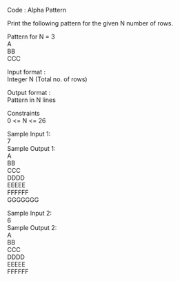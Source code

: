Code : Alpha Pattern



Print the following pattern for the given N number of rows.       

Pattern for N = 3      
 A    
 BB      
 CCC         
 
Input format :      
Integer N (Total no. of rows)       

Output format :      
Pattern in N lines       

Constraints        
0 <= N <= 26         

Sample Input 1:        
7       
Sample Output 1:      
A       
BB          
CCC         
DDDD       
EEEEE        
FFFFFF        
GGGGGGG      

Sample Input 2:      
6       
Sample Output 2:       
A       
BB        
CCC      
DDDD          
EEEEE         
FFFFFF       
